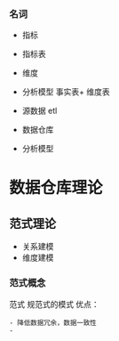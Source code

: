 ### 名词

* 指标
* 指标表
* 维度
* 分析模型 事实表+ 维度表 

* 源数据 etl
* 数据仓库
* 分析模型




# 数据仓库理论

## 范式理论

* 关系建模
* 维度建模

### 范式概念
范式 规范式的模式
优点： 

    - 降低数据冗余，数据一致性
    -         